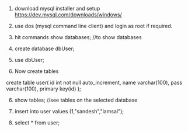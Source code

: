 1. download mysql installer and setup  
https://dev.mysql.com/downloads/windows/

2. use dos (mysql command line client) and login as root if required.

3. hit commands
show databases;  //to show databases

3. create database dbUser;

4. use dbUser;

5. Now create tables

create table user(
id int not null auto_increment,
name varchar(100),
pass varchar(100),
primary key(id)
);

6. show tables; //see tables on the selected database

7. insert into user values (1,"sandesh","lamsal");

8. select * from user;
